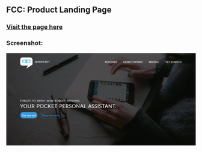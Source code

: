 ## FCC: Product Landing Page

### [Visit the page here](https://ashwamegh.github.io/FreeCodeCamp-Projects/Basic%20Front%20End%20Development%20Projects/Zephyr%20Landing%20Page/)

### Screenshot:

![alt-tag](images/screenshot.png)